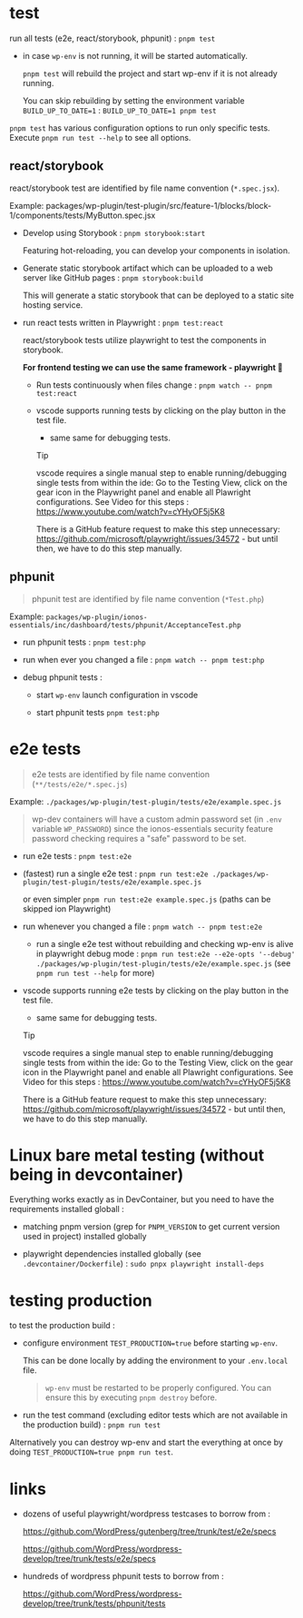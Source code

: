 # test

run all tests (e2e, react/storybook, phpunit) : `pnpm test`

- in case `wp-env` is not running, it will be started automatically.

  `pnpm test` will rebuild the project and start wp-env if it is not already running.

  You can skip rebuilding by setting the environment variable `BUILD_UP_TO_DATE=1` : `BUILD_UP_TO_DATE=1 pnpm test`

`pnpm test` has various configuration options to run only specific tests. Execute `pnpm run test --help` to see all options.

## react/storybook

react/storybook test are identified by file name convention (`*.spec.jsx`).

Example: packages/wp-plugin/test-plugin/src/feature-1/blocks/block-1/components/tests/MyButton.spec.jsx

- Develop using Storybook : `pnpm storybook:start`

  Featuring hot-reloading, you can develop your components in isolation.

- Generate static storybook artifact which can be uploaded to a web server like GitHub pages : `pnpm storybook:build`

  This will generate a static storybook that can be deployed to a static site hosting service.

- run react tests written in Playwright : `pnpm test:react`

  react/storybook tests utilize playwright to test the components in storybook.

  **For frontend testing we can use the same framework - playwright 🙌**
  - Run tests continuously when files change : `pnpm watch -- pnpm test:react`

  - vscode supports running tests by clicking on the play button in the test file.
    - same same for debugging tests.

    > [!TIP]
    > vscode requires a single manual step to enable running/debugging single tests from within the ide:
    > Go to the Testing View, click on the gear icon in the Playwright panel and enable all Plawright configurations.
    > See Video for this steps : https://www.youtube.com/watch?v=cYHyOF5j5K8
    >
    > There is a GitHub feature request to make this step unnecessary: https://github.com/microsoft/playwright/issues/34572 - but until then, we have to do this step manually.

## phpunit

> phpunit test are identified by file name convention (`*Test.php`)

Example: `packages/wp-plugin/ionos-essentials/inc/dashboard/tests/phpunit/AcceptanceTest.php`

- run phpunit tests : `pnpm test:php`

- run when ever you changed a file : `pnpm watch -- pnpm test:php`

- debug phpunit tests :
  - start `wp-env` launch configuration in vscode

  - start phpunit tests `pnpm test:php`

# e2e tests

> e2e tests are identified by file name convention (`**/tests/e2e/*.spec.js`)

Example: `./packages/wp-plugin/test-plugin/tests/e2e/example.spec.js`

> wp-dev containers will have a custom admin password set (in `.env` variable `WP_PASSWORD`) since the ionos-essentials security feature password checking requires a "safe" password to be set.

- run e2e tests : `pnpm test:e2e`

- (fastest) run a single e2e test : `pnpm run test:e2e ./packages/wp-plugin/test-plugin/tests/e2e/example.spec.js`

  or even simpler `pnpm run test:e2e example.spec.js` (paths can be skipped ion Playwright)

- run whenever you changed a file : `pnpm watch -- pnpm test:e2e`
  - run a single e2e test without rebuilding and checking wp-env is alive in playwright debug mode : `pnpm run test:e2e --e2e-opts '--debug' ./packages/wp-plugin/test-plugin/tests/e2e/example.spec.js` (see `pnpm run test --help` for more)

- vscode supports running e2e tests by clicking on the play button in the test file.
  - same same for debugging tests.

  > [!TIP]
  > vscode requires a single manual step to enable running/debugging single tests from within the ide:
  > Go to the Testing View, click on the gear icon in the Playwright panel and enable all Plawright configurations.
  > See Video for this steps : https://www.youtube.com/watch?v=cYHyOF5j5K8
  >
  > There is a GitHub feature request to make this step unnecessary: https://github.com/microsoft/playwright/issues/34572 - but until then, we have to do this step manually.

# Linux bare metal testing (without being in devcontainer)

Everything works exactly as in DevContainer, but you need to have the requirements installed globall :

- matching pnpm version (grep for `PNPM_VERSION` to get current version used in project) installed globally

- playwright dependencies installed globally (see `.devcontainer/Dockerfile`) : `sudo pnpx playwright install-deps`

# testing production

to test the production build :

- configure environment `TEST_PRODUCTION=true` before starting `wp-env`.

  This can be done locally by adding the environment to your `.env.local` file.

  > `wp-env` must be restarted to be properly configured. You can ensure this by executing `pnpm destroy` before.

- run the test command (excluding editor tests which are not available in the production build) : `pnpm run test`

Alternatively you can destroy wp-env and start the everything at once by doing `TEST_PRODUCTION=true pnpm run test`.

# links

- dozens of useful playwright/wordpress testcases to borrow from :

  https://github.com/WordPress/gutenberg/tree/trunk/test/e2e/specs

  https://github.com/WordPress/wordpress-develop/tree/trunk/tests/e2e/specs

- hundreds of wordpress phpunit tests to borrow from :

  https://github.com/WordPress/wordpress-develop/tree/trunk/tests/phpunit/tests
